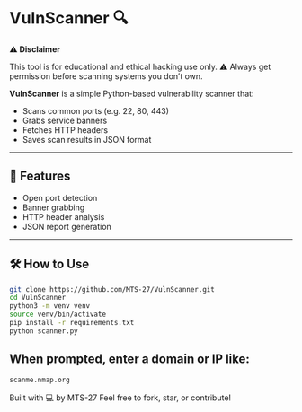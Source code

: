 # VulnScanner 🔍 #

**⚠️ Disclaimer**

This tool is for educational and ethical hacking use only.
⚠️ Always get permission before scanning systems you don’t own.

**VulnScanner** is a simple Python-based vulnerability scanner that:
- Scans common ports (e.g. 22, 80, 443)
- Grabs service banners
- Fetches HTTP headers
- Saves scan results in JSON format

---

## 🚀 Features

- Open port detection
- Banner grabbing
- HTTP header analysis
- JSON report generation

---

## 🛠 How to Use

```bash
git clone https://github.com/MTS-27/VulnScanner.git
cd VulnScanner
python3 -m venv venv
source venv/bin/activate
pip install -r requirements.txt
python scanner.py
```
## When prompted, enter a domain or IP like:
```bash
scanme.nmap.org
```

Built with 💻 by MTS-27
Feel free to fork, star, or contribute!



